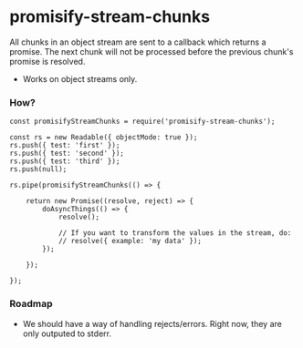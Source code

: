 promisify-stream-chunks
=======================

All chunks in an object stream are sent to a callback which returns a promise. The next chunk will not be processed before the previous chunk's promise is resolved.

* Works on object streams only.

### How?

	const promisifyStreamChunks = require('promisify-stream-chunks');

	const rs = new Readable({ objectMode: true });
	rs.push({ test: 'first' });
	rs.push({ test: 'second' });
	rs.push({ test: 'third' });
	rs.push(null);

	rs.pipe(promisifyStreamChunks(() => {

		return new Promise((resolve, reject) => {
			doAsyncThings(() => {
				resolve();

				// If you want to transform the values in the stream, do:
				// resolve({ example: 'my data' });
			});

		});

	});

### Roadmap

* We should have a way of handling rejects/errors. Right now, they are only
  outputed to stderr.


